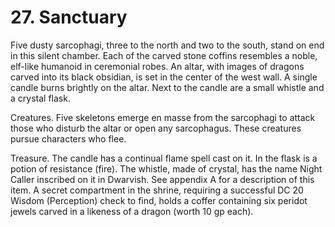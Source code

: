 # 27. Sanctuary

Five dusty sarcophagi, three to the north and two to the south, stand on end in this silent chamber. Each of the carved stone coffins resembles a noble, elf-like humanoid in ceremonial robes. An altar, with images of dragons carved into its black obsidian, is set in the center of the west wall. A single candle burns brightly on the altar. Next to the candle are a small whistle and a crystal flask.

Creatures. Five skeletons emerge en masse from the sarcophagi to attack those who disturb the altar or open any sarcophagus. These creatures pursue characters who flee.

Treasure. The candle has a continual flame spell cast on it. In the flask is a potion of resistance (fire). The whistle, made of crystal, has the name Night Caller inscribed on it in Dwarvish. See appendix A for a description of this item. A secret compartment in the shrine, requiring a successful DC 20 Wisdom (Perception) check to find, holds a coffer containing six peridot jewels carved in a likeness of a dragon (worth 10 gp each).
